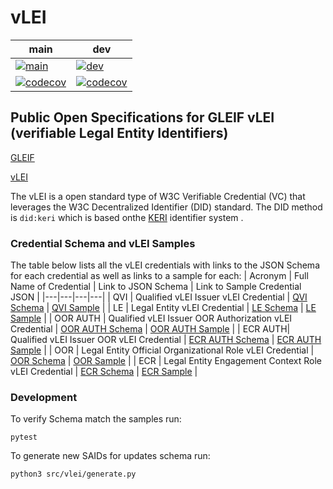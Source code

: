 # vLEI

| main                                                                                                                                       | dev                                                                                                                                      |
|--------------------------------------------------------------------------------------------------------------------------------------------|------------------------------------------------------------------------------------------------------------------------------------------|
| [![main](https://github.com/webOfTrust/vLEI/actions/workflows/test.yml/badge.svg?branch=main)](https://github.com/WebOfTrust/vLEI/actions) | [![dev](https://github.com/webOfTrust/vLEI/actions/workflows/test.yml/badge.svg?branch=dev)](https://github.com/WebOfTrust/vLEI/actions) | 
| [![codecov](https://codecov.io/gh/WebOfTrust/vLEI/branch/main/graph/badge.svg?token=C30E9WBW4D)](https://codecov.io/gh/WebOfTrust/vLEI) | [![codecov](https://codecov.io/gh/WebOfTrust/vLEI/branch/dev/graph/badge.svg?token=C30E9WBW4D)](https://codecov.io/gh/WebOfTrust/vLEI)                                                                                                                                         |


## Public Open Specifications for GLEIF vLEI (verifiable Legal Entity Identifiers)

[GLEIF](https://www.gleif.org/en/)

[vLEI](https://www.gleif.org/en/lei-solutions/gleifs-digital-strategy-for-the-lei/introducing-the-verifiable-lei-vlei)

The vLEI is a open standard type of W3C Verifiable Credential (VC) that leverages the W3C Decentralized Identifier (DID) standard. The DID method is `did:keri` which is based onthe [KERI](https://keri.one) identifier system .

### Credential Schema and vLEI Samples
The table below lists all the vLEI credentials with links to the JSON Schema for each credential as well as links to a sample for each:
| Acronym | Full Name of Credential | Link to JSON Schema | Link to Sample Credential JSON |
|---|---|---|---|
| QVI | Qualified vLEI Issuer vLEI Credential | [QVI Schema](https://github.com/WebOfTrust/vLEI/blob/dev/schema/acdc/qualified-vLEI-issuer-vLEI-credential.json) | [QVI Sample](https://github.com/WebOfTrust/vLEI/blob/dev/samples/acdc/qualified-vLEI-issuer-vLEI-credential.json) |
| LE | Legal Entity vLEI Credential | [LE Schema](https://github.com/WebOfTrust/vLEI/blob/dev/schema/acdc/legal-entity-vLEI-credential.json) | [LE Sample](https://github.com/WebOfTrust/vLEI/blob/dev/samples/acdc/legal-entity-vLEI-credential.json) |
| OOR AUTH | Qualified vLEI Issuer OOR Authorization vLEI Credential | [OOR AUTH Schema](https://github.com/WebOfTrust/vLEI/blob/dev/schema/acdc/oor-authorization-vlei-credential.json) | [OOR AUTH Sample](https://github.com/WebOfTrust/vLEI/blob/dev/samples/acdc/oor-authorization-vlei-credential.json) |
| ECR AUTH|  Qualified vLEI Issuer OOR vLEI Credential | [ECR AUTH Schema](https://github.com/WebOfTrust/vLEI/blob/dev/schema/acdc/ecr-authorization-vlei-credential.json)  | [ECR AUTH Sample](https://github.com/WebOfTrust/vLEI/blob/dev/samples/acdc/ecr-authorization-vlei-credential.json) | 
| OOR | Legal Entity Official Organizational Role vLEI Credential | [OOR Schema](https://github.com/WebOfTrust/vLEI/blob/dev/schema/acdc/legal-entity-official-organizational-role-vLEI-credential.json) | [OOR Sample](https://github.com/WebOfTrust/vLEI/blob/dev/samples/acdc/legal-entity-official-organizational-role-vLEI-credential.json) |
| ECR | Legal Entity Engagement Context Role vLEI Credential | [ECR Schema](https://github.com/WebOfTrust/vLEI/blob/dev/schema/acdc/legal-entity-engagement-context-role-vLEI-credential.json) | [ECR Sample](https://github.com/WebOfTrust/vLEI/blob/dev/samples/acdc/legal-entity-engagement-context-role-vLEI-credential.json) | 


### Development

To verify Schema match the samples run:

```shell
pytest
```

To generate new SAIDs for updates schema run:

```shell
python3 src/vlei/generate.py
```
